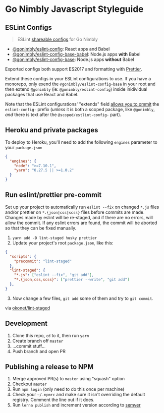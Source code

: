 # Go Nimbly Javascript Styleguide

## ESLint Configs

> ESLint [shareable configs](http://eslint.org/docs/developer-guide/shareable-configs.html) for Go Nimbly

* [@gonimbly/eslint-config](packages/eslint-config): React apps and Babel
* [@gonimbly/eslint-config-base-babel](packages/eslint-config-base-babel): Node.js apps **with** Babel
* [@gonimbly/eslint-config-base](packages/eslint-config-base): Node.js apps **without** Babel

Exported configs both support ES2017 and formatting with [Prettier](https://github.com/prettier/prettier).

Extend these configs in your ESLint configurations to use. If you have a monorepo, only exend the `@gonimbly/eslint-config-base` in your root and then extend `@gonimbly` (ie: `@gonimbly/eslint-config`) inside inidividual packages that use React and Babel.

Note that the ESLint configurations' "extends" field [allows you to ommit](http://eslint.org/docs/developer-guide/shareable-configs.html#using-a-shareable-config) the `eslint-config-` prefix (_unless_ it is both a scoped package, like `@gonimbly`, _and_ there is text after the `@scoped/estlint-config-` part).

## Heroku and private packages

To deploy to Heroku, you'll need to add the following `engines` parameter to your `package.json`

```json
{
  "engines": {
    "node": ">=7.10.1",
    "yarn": "0.27.5 || >=1.0.2"
  }
}
```

## Run eslint/prettier pre-commit

Set up your project to automatically run `eslint --fix` on changed `*.js` files and/or prettier on `*.{json|css|scss}`
files before commits are made. Changes made by eslint will be re-staged, and if there are no errors, will allow the
commit. If any eslint errors are found, the commit will be aborted so that they can be fixed manually.

1. `yarn add -D lint-staged husky prettier`
2. Update your project's root `package.json`, like this:
```json
{
  "scripts": {
    "precommit": "lint-staged"
  },
  "lint-staged": {
    "*.js": ["eslint --fix", "git add"],
    "*.{json,css,scss}": ["prettier --write", "git add"]
  },
}
```

3. Now change a few files, `git add` some of them and try to `git commit`.

  via [okonet/lint-staged](https://github.com/okonet/lint-staged/blob/48fbe20c89678de9ef0ef99f7e270d0ced099a4f/README.md#installation-and-setup)

## Development

1. Clone this repo, `cd` to it, then run `yarn`
2. Create branch off `master`
3. ...commit stuff...
4. Push branch and open PR

## Publishing a release to NPM

1. Merge approved PR(s) to `master` using "squash" option
2. Checkout `master`
3. Run `npm login` (only need to do this once per machine)
4. Check your `~/.npmrc` and make sure it isn't overriding the default registry. Comment the line out if it does.
5. Run `lerna publish` and increment version according to [semver](http://semver.org/)

